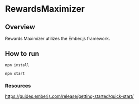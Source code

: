 # RewardsMaximizer
## Overview
Rewards Maximizer utilizes the Ember.js framework. 

## How to run
```
npm install
```

```
npm start
```

### Resources
https://guides.emberjs.com/release/getting-started/quick-start/